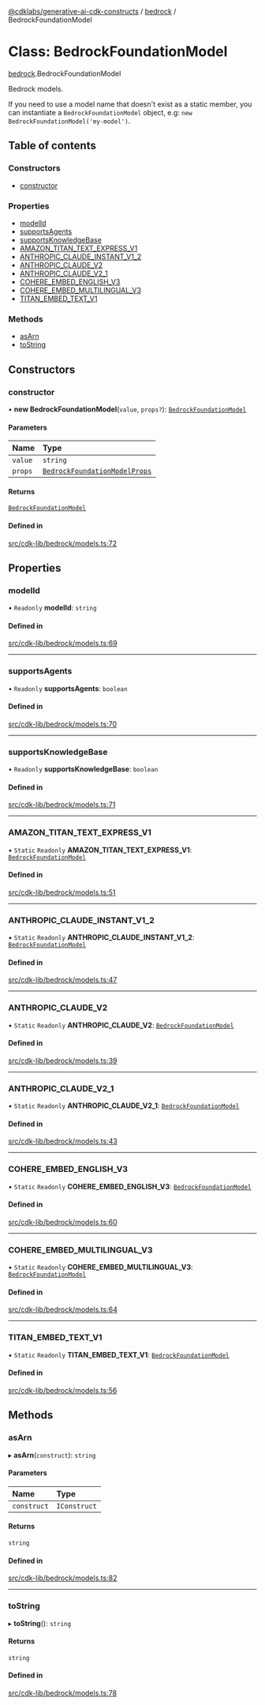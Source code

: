 [@cdklabs/generative-ai-cdk-constructs](../README.md) / [bedrock](../modules/bedrock.md) / BedrockFoundationModel

# Class: BedrockFoundationModel

[bedrock](../modules/bedrock.md).BedrockFoundationModel

Bedrock models.

If you need to use a model name that doesn't exist as a static member, you
can instantiate a `BedrockFoundationModel` object, e.g: `new BedrockFoundationModel('my-model')`.

## Table of contents

### Constructors

- [constructor](bedrock.BedrockFoundationModel.md#constructor)

### Properties

- [modelId](bedrock.BedrockFoundationModel.md#modelid)
- [supportsAgents](bedrock.BedrockFoundationModel.md#supportsagents)
- [supportsKnowledgeBase](bedrock.BedrockFoundationModel.md#supportsknowledgebase)
- [AMAZON\_TITAN\_TEXT\_EXPRESS\_V1](bedrock.BedrockFoundationModel.md#amazon_titan_text_express_v1)
- [ANTHROPIC\_CLAUDE\_INSTANT\_V1\_2](bedrock.BedrockFoundationModel.md#anthropic_claude_instant_v1_2)
- [ANTHROPIC\_CLAUDE\_V2](bedrock.BedrockFoundationModel.md#anthropic_claude_v2)
- [ANTHROPIC\_CLAUDE\_V2\_1](bedrock.BedrockFoundationModel.md#anthropic_claude_v2_1)
- [COHERE\_EMBED\_ENGLISH\_V3](bedrock.BedrockFoundationModel.md#cohere_embed_english_v3)
- [COHERE\_EMBED\_MULTILINGUAL\_V3](bedrock.BedrockFoundationModel.md#cohere_embed_multilingual_v3)
- [TITAN\_EMBED\_TEXT\_V1](bedrock.BedrockFoundationModel.md#titan_embed_text_v1)

### Methods

- [asArn](bedrock.BedrockFoundationModel.md#asarn)
- [toString](bedrock.BedrockFoundationModel.md#tostring)

## Constructors

### constructor

• **new BedrockFoundationModel**(`value`, `props?`): [`BedrockFoundationModel`](bedrock.BedrockFoundationModel.md)

#### Parameters

| Name | Type |
| :------ | :------ |
| `value` | `string` |
| `props` | [`BedrockFoundationModelProps`](../interfaces/bedrock.BedrockFoundationModelProps.md) |

#### Returns

[`BedrockFoundationModel`](bedrock.BedrockFoundationModel.md)

#### Defined in

[src/cdk-lib/bedrock/models.ts:72](https://github.com/jstrunk/generative-ai-cdk-constructs/blob/9d5b641/src/cdk-lib/bedrock/models.ts#L72)

## Properties

### modelId

• `Readonly` **modelId**: `string`

#### Defined in

[src/cdk-lib/bedrock/models.ts:69](https://github.com/jstrunk/generative-ai-cdk-constructs/blob/9d5b641/src/cdk-lib/bedrock/models.ts#L69)

___

### supportsAgents

• `Readonly` **supportsAgents**: `boolean`

#### Defined in

[src/cdk-lib/bedrock/models.ts:70](https://github.com/jstrunk/generative-ai-cdk-constructs/blob/9d5b641/src/cdk-lib/bedrock/models.ts#L70)

___

### supportsKnowledgeBase

• `Readonly` **supportsKnowledgeBase**: `boolean`

#### Defined in

[src/cdk-lib/bedrock/models.ts:71](https://github.com/jstrunk/generative-ai-cdk-constructs/blob/9d5b641/src/cdk-lib/bedrock/models.ts#L71)

___

### AMAZON\_TITAN\_TEXT\_EXPRESS\_V1

▪ `Static` `Readonly` **AMAZON\_TITAN\_TEXT\_EXPRESS\_V1**: [`BedrockFoundationModel`](bedrock.BedrockFoundationModel.md)

#### Defined in

[src/cdk-lib/bedrock/models.ts:51](https://github.com/jstrunk/generative-ai-cdk-constructs/blob/9d5b641/src/cdk-lib/bedrock/models.ts#L51)

___

### ANTHROPIC\_CLAUDE\_INSTANT\_V1\_2

▪ `Static` `Readonly` **ANTHROPIC\_CLAUDE\_INSTANT\_V1\_2**: [`BedrockFoundationModel`](bedrock.BedrockFoundationModel.md)

#### Defined in

[src/cdk-lib/bedrock/models.ts:47](https://github.com/jstrunk/generative-ai-cdk-constructs/blob/9d5b641/src/cdk-lib/bedrock/models.ts#L47)

___

### ANTHROPIC\_CLAUDE\_V2

▪ `Static` `Readonly` **ANTHROPIC\_CLAUDE\_V2**: [`BedrockFoundationModel`](bedrock.BedrockFoundationModel.md)

#### Defined in

[src/cdk-lib/bedrock/models.ts:39](https://github.com/jstrunk/generative-ai-cdk-constructs/blob/9d5b641/src/cdk-lib/bedrock/models.ts#L39)

___

### ANTHROPIC\_CLAUDE\_V2\_1

▪ `Static` `Readonly` **ANTHROPIC\_CLAUDE\_V2\_1**: [`BedrockFoundationModel`](bedrock.BedrockFoundationModel.md)

#### Defined in

[src/cdk-lib/bedrock/models.ts:43](https://github.com/jstrunk/generative-ai-cdk-constructs/blob/9d5b641/src/cdk-lib/bedrock/models.ts#L43)

___

### COHERE\_EMBED\_ENGLISH\_V3

▪ `Static` `Readonly` **COHERE\_EMBED\_ENGLISH\_V3**: [`BedrockFoundationModel`](bedrock.BedrockFoundationModel.md)

#### Defined in

[src/cdk-lib/bedrock/models.ts:60](https://github.com/jstrunk/generative-ai-cdk-constructs/blob/9d5b641/src/cdk-lib/bedrock/models.ts#L60)

___

### COHERE\_EMBED\_MULTILINGUAL\_V3

▪ `Static` `Readonly` **COHERE\_EMBED\_MULTILINGUAL\_V3**: [`BedrockFoundationModel`](bedrock.BedrockFoundationModel.md)

#### Defined in

[src/cdk-lib/bedrock/models.ts:64](https://github.com/jstrunk/generative-ai-cdk-constructs/blob/9d5b641/src/cdk-lib/bedrock/models.ts#L64)

___

### TITAN\_EMBED\_TEXT\_V1

▪ `Static` `Readonly` **TITAN\_EMBED\_TEXT\_V1**: [`BedrockFoundationModel`](bedrock.BedrockFoundationModel.md)

#### Defined in

[src/cdk-lib/bedrock/models.ts:56](https://github.com/jstrunk/generative-ai-cdk-constructs/blob/9d5b641/src/cdk-lib/bedrock/models.ts#L56)

## Methods

### asArn

▸ **asArn**(`construct`): `string`

#### Parameters

| Name | Type |
| :------ | :------ |
| `construct` | `IConstruct` |

#### Returns

`string`

#### Defined in

[src/cdk-lib/bedrock/models.ts:82](https://github.com/jstrunk/generative-ai-cdk-constructs/blob/9d5b641/src/cdk-lib/bedrock/models.ts#L82)

___

### toString

▸ **toString**(): `string`

#### Returns

`string`

#### Defined in

[src/cdk-lib/bedrock/models.ts:78](https://github.com/jstrunk/generative-ai-cdk-constructs/blob/9d5b641/src/cdk-lib/bedrock/models.ts#L78)
